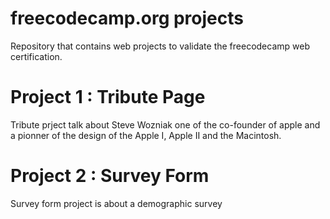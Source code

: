 # freecodecamp.org projects



Repository that contains web projects to validate the freecodecamp web certification.

# Project 1 : Tribute Page
Tribute prject talk about Steve Wozniak one of the co-founder of apple and a pionner of the design of the Apple I, Apple II and the Macintosh.



# Project 2 : Survey Form
Survey form project is about a demographic survey 

